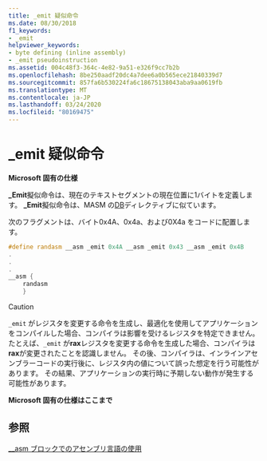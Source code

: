 ```yaml
---
title: _emit 疑似命令
ms.date: 08/30/2018
f1_keywords:
- _emit
helpviewer_keywords:
- byte defining (inline assembly)
- _emit pseudoinstruction
ms.assetid: 004c48f3-364c-4e82-9a51-e326f9cc7b2b
ms.openlocfilehash: 8be250aadf20dc4a7dee6a0b565ece21840339d7
ms.sourcegitcommit: 857fa6b530224fa6c18675138043aba9aa0619fb
ms.translationtype: MT
ms.contentlocale: ja-JP
ms.lasthandoff: 03/24/2020
ms.locfileid: "80169475"
---
```

# <a name="_emit-pseudoinstruction"></a>_emit 疑似命令

**Microsoft 固有の仕様**

**_Emit**擬似命令は、現在のテキストセグメントの現在位置に1バイトを定義します。 **_Emit**擬似命令は、MASM の[DB](../../assembler/masm/db.md)ディレクティブに似ています。

次のフラグメントは、バイト0x4A、0x4a、および0X4a をコードに配置します。

```cpp
#define randasm __asm _emit 0x4A __asm _emit 0x43 __asm _emit 0x4B
.
.
.
__asm {
    randasm
    }
```

> [!CAUTION]
> `_emit` がレジスタを変更する命令を生成し、最適化を使用してアプリケーションをコンパイルした場合、コンパイラは影響を受けるレジスタを特定できません。 たとえば、`_emit` が**rax**レジスタを変更する命令を生成した場合、コンパイラは**rax**が変更されたことを認識しません。 その後、コンパイラは、インラインアセンブラーコードの実行後に、レジスタ内の値について誤った想定を行う可能性があります。 その結果、アプリケーションの実行時に予期しない動作が発生する可能性があります。

**Microsoft 固有の仕様はここまで**

## <a name="see-also"></a>参照

[__asm ブロックでのアセンブリ言語の使用](../../assembler/inline/using-assembly-language-in-asm-blocks.md)<br/>
